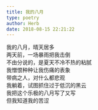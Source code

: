 ```yaml
---  
title: 我的八月  
type: poetry  
author: Herb  
date: 2018-08-15 22:21:22    
---  
```

我的八月，晴天居多  
两天前，一场暴雨把我击倒  
不由分说的，是夏天不冷不热的粘腻  
我憎恨种种让我伤痛的表象    
带病之人，对什么都悲观  
我躺着，试图抓住过于低沉的黑云  
我把这个乐极的八月写了又写  
但我知道我的苦涩